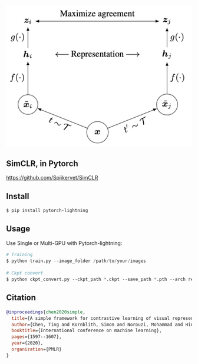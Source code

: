 <img src="./SimCLR.png" width="700px"></img>

## SimCLR, in Pytorch

https://github.com/Spijkervet/SimCLR

## Install

```bash
$ pip install pytorch-lightning
```

## Usage

Use Single or Multi-GPU with Pytorch-lightning: 

```python
# Training
$ python train.py --image_folder /path/to/your/images

# Ckpt convert
$ python ckpt_convert.py --ckpt_path *.ckpt --save_path *.pth --arch resnet*
```

## Citation

```bibtex
@inproceedings{chen2020simple,
  title={A simple framework for contrastive learning of visual representations},
  author={Chen, Ting and Kornblith, Simon and Norouzi, Mohammad and Hinton, Geoffrey},
  booktitle={International conference on machine learning},
  pages={1597--1607},
  year={2020},
  organization={PMLR}
}
```
